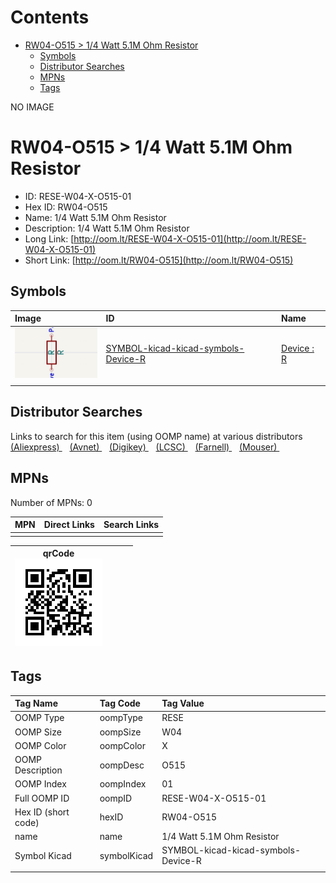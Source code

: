



Contents
========

* [RW04-O515 > 1/4 Watt 5.1M Ohm Resistor](#rw04-o515--14-watt-51m-ohm-resistor)
	* [Symbols](#symbols)
	* [Distributor Searches](#distributor-searches)
	* [MPNs](#mpns)
	* [Tags](#tags)
  
NO IMAGE  
# RW04-O515 > 1/4 Watt 5.1M Ohm Resistor

- ID: RESE-W04-X-O515-01
- Hex ID: RW04-O515
- Name: 1/4 Watt 5.1M Ohm Resistor
- Description: 1/4 Watt 5.1M Ohm Resistor
- Long Link: [http://oom.lt/RESE-W04-X-O515-01](http://oom.lt/RESE-W04-X-O515-01)
- Short Link: [http://oom.lt/RW04-O515](http://oom.lt/RW04-O515)

## Symbols
  

|Image|ID|Name|
| :--- | :--- | :--- |
|[![](https://raw.githubusercontent.com/oomlout/oomlout_OOMP_eda_V2/main/SYMBOL/kicad/kicad-symbols/Device/R/image_140.png)](https://github.com/oomlout/oomlout_OOMP_eda_V2/tree/main/SYMBOL/kicad/kicad-symbols/Device/R/)|[SYMBOL-kicad-kicad-symbols-Device-R](https://github.com/oomlout/oomlout_OOMP_eda_V2/tree/main/SYMBOL/kicad/kicad-symbols/Device/R/)|[Device : R](https://github.com/oomlout/oomlout_OOMP_eda_V2/tree/main/SYMBOL/kicad/kicad-symbols/Device/R/)|
||||

## Distributor Searches
  
Links to search for this item (using OOMP name) at various distributors  
[(Aliexpress) ](https://www.aliexpress.com/wholesale?SearchText=11171/4+Watt+5.1M+Ohm+Resistor)&nbsp;&nbsp;&nbsp;[(Avnet) ](https://www.avnet.com/shop/us/search/1/4+Watt+5.1M+Ohm+Resistor)&nbsp;&nbsp;&nbsp;[(Digikey) ](https://www.digikey.co.uk/en/products/result?s=1/4+Watt+5.1M+Ohm+Resistor)&nbsp;&nbsp;&nbsp;[(LCSC) ](https://www.lcsc.com/search?q=1/4+Watt+5.1M+Ohm+Resistor)&nbsp;&nbsp;&nbsp;[(Farnell) ](https://uk.farnell.com/search?st=1/4+Watt+5.1M+Ohm+Resistor)&nbsp;&nbsp;&nbsp;[(Mouser) ](https://www.mouser.com/c/?q=1/4+Watt+5.1M+Ohm+Resistor)&nbsp;&nbsp;&nbsp;
## MPNs
  
Number of MPNs: 0  

|MPN|Direct Links|Search Links|
| :--- | :--- | :--- |
||||
  

|qrCode<br>[![](https://raw.githubusercontent.com/oomlout/oomlout_OOMP_parts_V2/main/RESE/W04/X/O515/01/qrCode_140.png)](https://github.com/oomlout/oomlout_OOMP_parts_V2/tree/main/RESE/W04/X/O515/01/qrCode.png)||||
| :---: | :---: | :---: | :---: |

## Tags
  

|Tag Name|Tag Code|Tag Value|
| :--- | :--- | :--- |
|OOMP Type|oompType|RESE|
|OOMP Size|oompSize|W04|
|OOMP Color|oompColor|X|
|OOMP Description|oompDesc|O515|
|OOMP Index|oompIndex|01|
|Full OOMP ID|oompID|RESE-W04-X-O515-01|
|Hex ID (short code)|hexID|RW04-O515|
|name|name|1/4 Watt 5.1M Ohm Resistor|
|Symbol Kicad|symbolKicad|SYMBOL-kicad-kicad-symbols-Device-R|
||||
